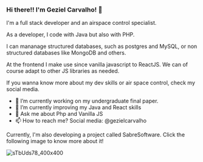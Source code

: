 ### Hi there!! I'm Geziel Carvalho! 👋

I'm a full stack developer and an airspace control specialist.

As a developer, I code with Java but also with PHP.

I can mananage structured databases, such as postgres and MySQL, or non structured databases like MongoDB and others.

At the frontend I make use since vanilla javascript to ReactJS. We can of course adapt to other JS libraries as needed.

If you wanna know more about my dev skills or air space control, check my social media.

- 🔭 I’m currently working on my undergraduate final paper.
- 🌱 I’m currently improving my Java and React skills
- 💬 Ask me about Php and Vanilla JS
- 📫 How to reach me? Social media: @gezielcarvalho

Currently, I'm also developing a project called SabreSoftware. Click the following image to know more about it!

![sTbUds78_400x400](https://user-images.githubusercontent.com/16593463/136710323-fa821f38-464b-4da6-a455-b4484566c698.png)

<!--
**gezielcarvalho/gezielcarvalho** is a ✨ _special_ ✨ repository because its `README.md` (this file) appears on your GitHub profile.

Here are some ideas to get you started:

- 🔭 I’m currently working on ...
- 🌱 I’m currently learning ...
- 👯 I’m looking to collaborate on ...
- 🤔 I’m looking for help with ...
- 💬 Ask me about ...
- 📫 How to reach me: ...
- 😄 Pronouns: ...
- ⚡ Fun fact: ...
-->
